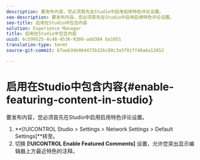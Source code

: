```yaml
---
description: 要发布内容，您必须首先在Studio中启用启用特色评论设置。
seo-description: 要发布内容，您必须首先在Studio中启用启用特色评论设置。
seo-title: 启用在Studio中包含内容
solution: Experience Manager
title: 启用在Studio中包含内容
uuid: 6c599525-4c48-4536-9300-add384 ba1051
translation-type: tm+mt
source-git-commit: 67aeb3de964473b326c88c3a3f81ff48a6a12652

---
```



# 启用在Studio中包含内容{#enable-featuring-content-in-studio}

要发布内容，您必须首先在Studio中启用启用特色评论设置。

1. **[!UICONTROL Studio > Settings > Network Settings > Default Settings]**转至。
1. 切换 **[!UICONTROL Enable Featured Comments]** 设置，允许您突出显示编辑器上方最近特色的注释。
